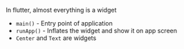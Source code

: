 In flutter, almost everything is a widget
* `main()` - Entry point of application
* `runApp()` - Inflates the widget and show it on app screen
* `Center` and `Text` are widgets
